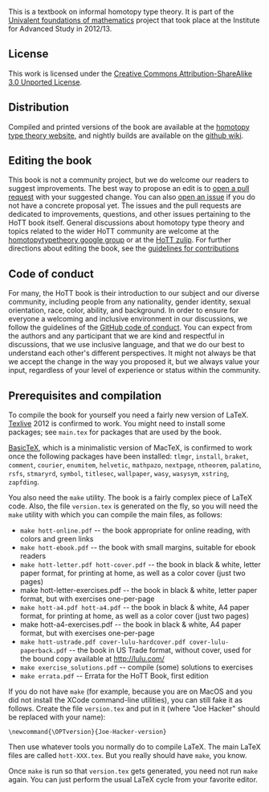 This is a textbook on informal homotopy type theory.
It is part of the [Univalent foundations of mathematics](http://www.math.ias.edu/sp/univalent)
project that took place at the Institute for Advanced Study in 2012/13.

## License

This work is licensed under the
[Creative Commons Attribution-ShareAlike 3.0 Unported License](http://creativecommons.org/licenses/by-sa/3.0/).

## Distribution

Compiled and printed versions of the book are available at the
[homotopy type theory website](http://homotopytypetheory.org/book),
and nightly builds are available on the
[github wiki](https://github.com/HoTT/book/wiki/Nightly-Builds).

## Editing the book

This book is not a community project, but we do welcome our readers to suggest improvements. The best way to propose an edit is to [open a pull request](https://github.com/HoTT/book/compare) with your suggested change. You can also [open an issue](https://github.com/HoTT/book/issues/new/choose) if you do not have a concrete proposal yet. The issues and the pull requests are dedicated to improvements, questions, and other issues pertaining to the HoTT book itself. General discussions about homotopy type theory and topics related to the wider HoTT community are welcome at the [homotopytypetheory google group](https://groups.google.com/g/homotopytypetheory) or at the [HoTT zulip](https://hott.zulipchat.com). For further directions about editing the book, see the [guidelines for contributions](https://github.com/HoTT/book/blob/master/CONTRIBUTING.md)

## Code of conduct

For many, the HoTT book is their introduction to our subject and our diverse community, including people from any nationality, gender identity, sexual orientation, race, color, ability, and background. In order to ensure for everyone a welcoming and inclusive environment in our discussions, we follow the guidelines of the [GitHub code of conduct](https://docs.github.com/en/site-policy/github-terms/github-community-forum-code-of-conduct). You can expect from the authors and any participant that we are kind and respectful in discussions, that we use inclusive language, and that we do our best to understand each other's different perspectives. It might not always be that we accept the change in the way you proposed it, but we always value your input, regardless of your level of experience or status within the community.

## Prerequisites and compilation

To compile the book for yourself you need a fairly new version of LaTeX.
[Texlive](http://www.tug.org/texlive/) 2012 is confirmed to work. You might need
to install some packages; see `main.tex` for packages that are used by the book.

[BasicTeX](http://www.tug.org/mactex/morepackages.html), which is a minimalistic
version of MacTeX, is confirmed to work once the following packages have been
installed: `tlmgr`, `install`, `braket`, `comment`, `courier`, `enumitem`,
`helvetic`, `mathpazo`, `nextpage`, `ntheorem`, `palatino`, `rsfs`, `stmaryrd`,
`symbol`, `titlesec`, `wallpaper`, `wasy`, `wasysym`, `xstring`, `zapfding`.

You also need the `make` utility. The book is a fairly complex piece of LaTeX
code. Also, the file `version.tex` is generated on the fly, so you will need the
`make` utility with which you can compile the main files, as follows:

* `make hott-online.pdf` -- the book appropriate for online reading, with colors and green links
* `make hott-ebook.pdf` -- the book with small margins, suitable for ebook readers
* `make hott-letter.pdf hott-cover.pdf` -- the book in black & white, letter paper format,
   for printing at home, as well as a color cover (just two pages)
*  make hott-letter-exercises.pdf -- the book in black & white, letter paper format, but with exercises one-per-page
* `make hott-a4.pdf hott-a4.pdf` -- the book in black & white, A4 paper format,
   for printing at home, as well as a color cover (just two pages)
*  make hott-a4-exercises.pdf -- the book in black & white, A4 paper format, but with exercises one-per-page
* `make hott-ustrade.pdf cover-lulu-hardcover.pdf cover-lulu-paperback.pdf` --
   the book in US Trade format, without cover, used for the bound copy available
   at http://lulu.com/
* `make exercise_solutions.pdf` -- compile (some) solutions to exercises
* `make errata.pdf` -- Errata for the HoTT Book, first edition

If you do not have `make` (for example, because you are on MacOS and you did not
install the XCode command-line utilities), you can still fake it as follows.
Create the file `version.tex` and put in it (where "Joe Hacker" should be
replaced with your name):

    \newcommand{\OPTversion}{Joe-Hacker-version}

Then use whatever tools you normally do to compile LaTeX. The main LaTeX files are called 
`hott-XXX.tex`. But you really should have `make`, you know.

Once `make` is run so that `version.tex` gets generated, you need not run
`make` again. You can just perform the usual LaTeX cycle from your favorite editor.
